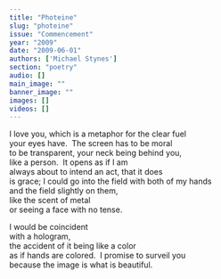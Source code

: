 ```yaml
---
title: "Photeine"
slug: "photeine"
issue: "Commencement"
year: "2009"
date: "2009-06-01"
authors: ['Michael Stynes']
section: "poetry"
audio: []
main_image: ""
banner_image: ""
images: []
videos: []
---
```

I love you, which is a metaphor for the clear fuel   
your eyes have.  The screen has to be moral   
to be transparent, your neck being behind you,  
like a person.  It opens as if I am   
always about to intend an act, that it does  
is grace; I could go into the field with both of my hands   
and the field slightly on them,  
like the scent of metal  
or seeing a face with no tense.   
  
I would be coincident   
with a hologram,   
the accident of it being like a color  
as if hands are colored.  I promise to surveil you   
because the image is what is beautiful.  
  


